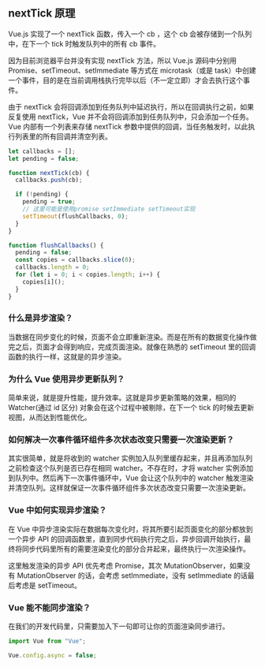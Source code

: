 ## nextTick 原理

Vue.js 实现了一个 nextTick 函数，传入一个 cb ，这个 cb 会被存储到一个队列中，在下一个 tick 时触发队列中的所有 cb 事件。

因为目前浏览器平台并没有实现 nextTick 方法，所以 Vue.js 源码中分别用 Promise、setTimeout、setImmediate 等方式在 microtask（或是 task）中创建一个事件，目的是在当前调用栈执行完毕以后（不一定立即）才会去执行这个事件。

由于 nextTick 会将回调添加到任务队列中延迟执行，所以在回调执行之前，如果反复使用 nextTick，Vue 并不会将回调添加到任务队列中，只会添加一个任务。Vue 内部有一个列表来存储 nextTick 参数中提供的回调，当任务触发时，以此执行列表里的所有回调并清空列表。

```js
let callbacks = [];
let pending = false;

function nextTick(cb) {
  callbacks.push(cb);

  if (!pending) {
    pending = true;
    // 这里可能是使用promise setImmediate setTimeout实现
    setTimeout(flushCallbacks, 0);
  }
}

function flushCallbacks() {
  pending = false;
  const copies = callbacks.slice(0);
  callbacks.length = 0;
  for (let i = 0; i < copies.length; i++) {
    copies[i]();
  }
}
```

### 什么是异步渲染？

当数据在同步变化的时候，页面不会立即重新渲染。而是在所有的数据变化操作做完之后，页面才会得到响应，完成页面渲染。就像在熟悉的 setTimeout 里的回调函数的执行一样，这就是的异步渲染。

### 为什么 Vue 使用异步更新队列？

简单来说，就是提升性能，提升效率。这就是异步更新策略的效果，相同的 Watcher(通过 id 区分) 对象会在这个过程中被剔除，在下一个 tick 的时候去更新视图，从而达到性能优化。

### 如何解决一次事件循环组件多次状态改变只需要一次渲染更新？

其实很简单，就是将收到的 watcher 实例加入队列里缓存起来，并且再添加队列之前检查这个队列是否已存在相同 watcher。不存在时，才将 watcher 实例添加到队列中。然后再下一次事件循环中，Vue 会让这个队列中的 watcher 触发渲染并清空队列。这样就保证一次事件循环组件多次状态改变只需要一次渲染更新。

### Vue 中如何实现异步渲染？

在 Vue 中异步渲染实际在数据每次变化时，将其所要引起页面变化的部分都放到一个异步 API 的回调函数里，直到同步代码执行完之后，异步回调开始执行，最终将同步代码里所有的需要渲染变化的部分合并起来，最终执行一次渲染操作。

这里触发渲染的异步 API 优先考虑 Promise，其次 MutationObserver，如果没有 MutationObserver 的话，会考虑 setImmediate，没有 setImmediate 的话最后考虑是 setTimeout。

### Vue 能不能同步渲染？

在我们的开发代码里，只需要加入下一句即可让你的页面渲染同步进行。

```js
import Vue from "Vue";

Vue.config.async = false;
```
